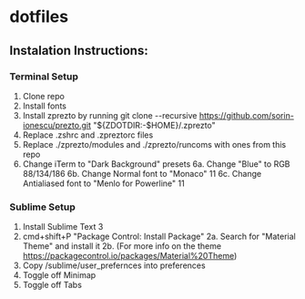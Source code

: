 # dotfiles

## Instalation Instructions:
### Terminal Setup
1. Clone repo
2. Install fonts
3. Install zprezto by running git clone --recursive https://github.com/sorin-ionescu/prezto.git "${ZDOTDIR:-$HOME}/.zprezto"
4. Replace .zshrc and .zpreztorc files
5. Replace ./zprezto/modules and ./zprezto/runcoms with ones from this repo
6. Change iTerm to "Dark Background" presets
	6a. Change "Blue" to RGB 88/134/186
	6b. Change Normal font to "Monaco" 11
	6c. Change Antialiased font to "Menlo for Powerline" 11

### Sublime Setup
1. Install Sublime Text 3
2. cmd+shift+P "Package Control: Install Package"
	2a. Search for "Material Theme" and install it
	2b. (For more info on the theme https://packagecontrol.io/packages/Material%20Theme)
3. Copy /sublime/user_prefernces into preferences
4. Toggle off Minimap
5. Toggle off Tabs
